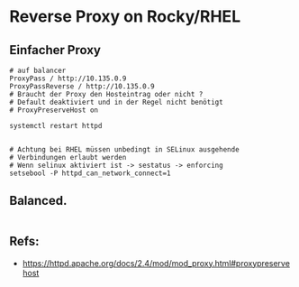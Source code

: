 # Reverse Proxy on Rocky/RHEL 

## Einfacher Proxy 

```
# auf balancer 
ProxyPass / http://10.135.0.9 
ProxyPassReverse / http://10.135.0.9
# Braucht der Proxy den Hosteintrag oder nicht ? 
# Default deaktiviert und in der Regel nicht benötigt 
# ProxyPreserveHost on   

systemctl restart httpd 


# Achtung bei RHEL müssen unbedingt in SELinux ausgehende 
# Verbindungen erlaubt werden
# Wenn selinux aktiviert ist -> sestatus -> enforcing 
setsebool -P httpd_can_network_connect=1

```

## Balanced. 

```

```


## Refs:

  * https://httpd.apache.org/docs/2.4/mod/mod_proxy.html#proxypreservehost
